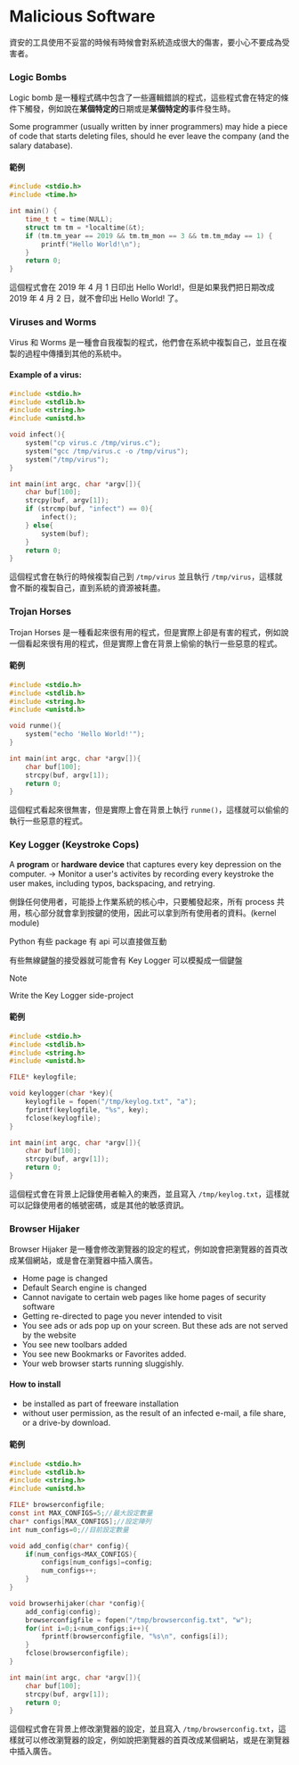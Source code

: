 # Malicious Software

資安的工具使用不妥當的時候有時候會對系統造成很大的傷害，要小心不要成為受害者。

### Logic Bombs
Logic bomb 是一種程式碼中包含了一些邏輯錯誤的程式，這些程式會在特定的條件下觸發，例如說在**某個特定的**日期或是**某個特定的**事件發生時。

Some programmer (usually written by inner programmers) may hide a piece of code that starts deleting files, should he ever leave the company (and the salary database).


#### 範例
```c
#include <stdio.h>
#include <time.h>

int main() {
    time_t t = time(NULL);
    struct tm tm = *localtime(&t);
    if (tm.tm_year == 2019 && tm.tm_mon == 3 && tm.tm_mday == 1) {
        printf("Hello World!\n");
    }
    return 0;
}
```
這個程式會在 2019 年 4 月 1 日印出 Hello World!，但是如果我們把日期改成 2019 年 4 月 2 日，就不會印出 Hello World! 了。

### Viruses and Worms
Virus 和 Worms 是一種會自我複製的程式，他們會在系統中複製自己，並且在複製的過程中傳播到其他的系統中。
#### Example of a virus:
```c
#include <stdio.h>
#include <stdlib.h>
#include <string.h>
#include <unistd.h>

void infect(){
    system("cp virus.c /tmp/virus.c");
    system("gcc /tmp/virus.c -o /tmp/virus");
    system("/tmp/virus");
}

int main(int argc, char *argv[]){
    char buf[100];
    strcpy(buf, argv[1]);
    if (strcmp(buf, "infect") == 0){
        infect();
    } else{
        system(buf);
    }
    return 0;
}
```
這個程式會在執行的時候複製自己到 `/tmp/virus` 並且執行 `/tmp/virus`，這樣就會不斷的複製自己，直到系統的資源被耗盡。

### Trojan Horses
Trojan Horses 是一種看起來很有用的程式，但是實際上卻是有害的程式，例如說一個看起來很有用的程式，但是實際上會在背景上偷偷的執行一些惡意的程式。

#### 範例
```c
#include <stdio.h>
#include <stdlib.h>
#include <string.h>
#include <unistd.h>

void runme(){
    system("echo 'Hello World!'");
}

int main(int argc, char *argv[]){
    char buf[100];
    strcpy(buf, argv[1]);
    return 0;
}
```
這個程式看起來很無害，但是實際上會在背景上執行 `runme()`，這樣就可以偷偷的執行一些惡意的程式。

### Key Logger (Keystroke Cops)
A **program** or **hardware device** that captures every key depression on the computer. -> Monitor a user's activites by recording every keystroke the user makes, including typos, backspacing, and retrying.

側錄任何使用者，可能掛上作業系統的核心中，只要觸發起來，所有 process 共用，核心部分就會拿到按鍵的使用，因此可以拿到所有使用者的資料。(kernel module)  

Python 有些 package 有 api 可以直接做互動

有些無線鍵盤的接受器就可能會有 Key Logger 可以模擬成一個鍵盤

> [!Note]
> Write the Key Logger side-project

#### 範例
```c
#include <stdio.h>
#include <stdlib.h>
#include <string.h>
#include <unistd.h>

FILE* keylogfile;

void keylogger(char *key){
    keylogfile = fopen("/tmp/keylog.txt", "a");
    fprintf(keylogfile, "%s", key);
    fclose(keylogfile);
}

int main(int argc, char *argv[]){
    char buf[100];
    strcpy(buf, argv[1]);
    return 0;
}
```
這個程式會在背景上記錄使用者輸入的東西，並且寫入 `/tmp/keylog.txt`，這樣就可以記錄使用者的帳號密碼，或是其他的敏感資訊。

### Browser Hijaker
Browser Hijaker 是一種會修改瀏覽器的設定的程式，例如說會把瀏覽器的首頁改成某個網站，或是會在瀏覽器中插入廣告。

- Home page is changed
- Default Search engine is changed
- Cannot navigate to certain web pages like home pages of security software
- Getting re-directed to page you never intended to visit
- You see ads or ads pop up on your screen. But these ads are not served by the website
- You see new toolbars added
- You see new Bookmarks or Favorites added.
- Your web browser starts running sluggishly.

#### How to install
- be installed as part of freeware installation
- without user permission, as the result of an infected e-mail, a file share, or a drive-by download. 


#### 範例
```c
#include <stdio.h>
#include <stdlib.h>
#include <string.h>
#include <unistd.h>

FILE* browserconfigfile;
const int MAX_CONFIGS=5;//最大設定數量
char* configs[MAX_CONFIGS];//設定陣列
int num_configs=0;//目前設定數量

void add_config(char* config){
    if(num_configs<MAX_CONFIGS){
        configs[num_configs]=config;
        num_configs++;
    }
}

void browserhijaker(char *config){
    add_config(config);
    browserconfigfile = fopen("/tmp/browserconfig.txt", "w");
    for(int i=0;i<num_configs;i++){
        fprintf(browserconfigfile, "%s\n", configs[i]);
    }
    fclose(browserconfigfile);
}

int main(int argc, char *argv[]){
    char buf[100];
    strcpy(buf, argv[1]);
    return 0;
}
```
這個程式會在背景上修改瀏覽器的設定，並且寫入 `/tmp/browserconfig.txt`，這樣就可以修改瀏覽器的設定，例如說把瀏覽器的首頁改成某個網站，或是在瀏覽器中插入廣告。